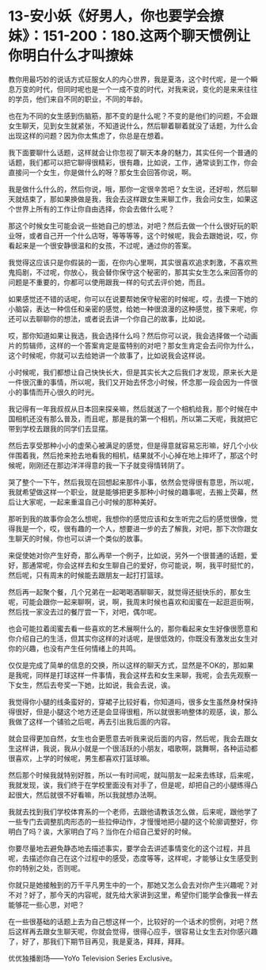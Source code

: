 # 13-安小妖《好男人，你也要学会撩妹》：151-200：180.这两个聊天惯例让你明白什么才叫撩妹

教你用最巧妙的说话方式征服女人的内心世界，我是夏洛，这个时代呢，是一个瞬息万变的时代，但同时呢也是一个一成不变的时代，对我来说，变化的是来来往往的学员，他们来自不同的职业，不同的年龄。

也在为不同的女生感到伤脑筋，那不变的是什么呢？不变的是他们的问题，不会跟女生聊天，见到女生就紧张，不知道说什么，然后聊着聊着就没了话题，为什么会出现这样的问题？因为你太焦虑了，你总是在想着。

我下面要聊什么话题，这样就会让你忽视了聊天本身的魅力，其实任何一个普通的话题，我们都可以把它聊得很精彩，很有趣，比如说，工作，通常谈到工作，你会直接问一个女生，你是做什么的呀？那女生会回答你说，啊。

我是做什么什么的，然后你说，哦，那你一定很辛苦吧？女生说，还好啦，然后聊天就结束了，那如果换做是我，我会去这样跟女生来聊工作，我会问女生，如果这个世界上所有的工作让你自由选择，你会去做什么呢？

那这个时候女生可能会说一些她自己的想法，对吧？然后去做一个什么很好玩的职业呀，或者自己开一个什么店呀，等等等等，这个时候呢，我会去跟她说，哎，你看起来是一个很安静很温和的女孩，不过呢，通过你的答案。

我觉得这应该只是你假装的一面，在你内心里啊，其实很喜欢追求刺激，不喜欢熊鬼捣剧，不过呢，你放心，我会替你保守这个秘密的，那其实女生怎么来回答你的问题是不重要的，你都可以使用跟我一样的句式去评价她，而且。

如果感觉还不错的话呢，你可以在说要帮她保守秘密的时候呢，哎，去摸一下她的小脑袋，表达一种信任和亲密的感觉，给她一种很浪漫的这种感觉，接下来呢，你还可以去聊聊你的想法，或者说去讲一个你自己的故事，比如说。

哎，那你知道如果让我选，我会选择什么吗？然后你可以说，我会选择做一个动画片的剪辑师，这样的一个答案肯定是蛮特别的对吧？那女生肯定会去问你为什么，这个时候呢，你就可以去给她讲一个故事了，比如说我会这样说。

小时候呢，我们都想让自己快快长大，但是其实长大之后我们才发现，原来长大是一件很沉重的事情，所以呢，我们又开始去怀念小时候，怀念那一段会因为一件很小的事情而开心很久的时光。

我记得有一年我叔叔从日本回来探亲嘛，然后就送了一个相机给我，那个时候在中国相机还没有那么普及，而且呢，那是我的第一个相机，所以第二天呢，我就把它带到学校去跟我的同学们去显摆。

然后去享受那种小小的虚荣心被满足的感觉，但是得意就容易忘形嘛，好几个小伙伴围着我，然后抢来抢去地看我的相机，结果就不小心掉在地上摔坏了，那这个时候呢，刚刚还在那边洋洋得意的我一下子就变得情转阴了。

哭了整个一下午，然后我现在回想起来那件小事，依然会觉得很有意思，所以呢，我就希望做这样一个职业，就是能够把更多那种小时候的趣事呢，去搬上荧幕，然后让大家呢，一起来重温自己小时候的那种美好。

那听到我的故事你会怎么想呢，我想你的感觉应该和女生听完之后的感觉很像，觉得我是一个，哎，很有趣的一个人，想要进一步的去了解我，对吧，那下次你跟女生聊天的时候，你也可以讲一个类似的故事。

来促使她对你产生好奇，那么再举一个例子，比如说，另外一个很普通的话题，爱好，那通常呢，你会这样去和女生聊自己的爱好，你可能说，啊，我平时挺忙的，然后呢，只有周末的时候能去跟朋友一起打打篮球。

然后再一起聚个餐，几个兄弟在一起喝喝酒聊聊天，就觉得还挺快乐的，那女生呢，可能会跟你一起来聊啊，说，啊，我周末时候也喜欢和闺蜜在一起逛逛街啊，然后找一家没去过的餐厅尝一下，对吧，偶尔呢。

也会可能拉着闺蜜去看一些喜欢的艺术展啊什么的，那你看起来女生好像很愿意和你介绍自己的生活，但其实你这样的对话呢，是很低效的，你既没有激发出女生对你的兴趣，也没有产生任何情绪上的共鸣。

仅仅是完成了简单的信息的交换，所以这样的聊天方式，显然是不OK的，那如果是我呢，同样是打球这样一件事情，我会这样去和女生来聊，我呢，会去先观察一下女生，然后去夸奖一下她，比如说，我会去说，诶。

我觉得你小腿的线条蛮好的，穿裙子比较好看，你知道吗，很多女生虽然身材保持得很好，但是小腿这个地方还是会显得很粗，所以就很影响整体的观感，诶，那么我做了这样一个铺验之后呢，再去引出我后面的内容。

就会显得更加自然，女生也会更愿意去听我来说后面的内容，然后呢，我会去跟女生这样讲，我说，我从小就是一个很活跃的小朋友，唱歌啊，跳舞啊，各种运动都很喜欢，上学的时候呢，男生都喜欢打篮球嘛。

然后那个时候我就特别好胜，所以一有时间呢，就叫朋友一起来去练球，后来呢，我就发现，诶，我们终于在学校里面没有对手了，但是呢，却把自己的小腿练得凸起很大，然后就很不好看嘛，所以我就想办法啊。

我就去找到我们学校体育系的一个老师，去跟他请教该怎么做，后来呢，跟他学了一些专门去调整肌肉形态的一些拉伸动作，才慢慢地把小腿的这个轮廓调整好，你明白了吗？诶，大家明白了吗？当你在介绍自己爱好的时候。

你要尽量地去避免静态地去描述事实，要学会去讲述事情变化的这个过程，并且呢，去描述你自己在这个过程中的感受，态度等等，这样呢，才能够让女生感受到你的特别之处，否则呢。

你就只是她接触到的万千平凡男生中的一个，那她又怎么会去对你产生兴趣呢？对不对？好了，那今天的内容呢，就先给大家讲到这里，希望你们能学会像我一样去能够花一些心思，对吧？

在一些很基础的话题上去为自己想这样一个，比较好的一个话术的惯例，对吧？然后这样再去跟女生聊天呢，你就会觉得，很得心应手，很容易让女生去对你感兴趣了，好了，那我们下期节目再见，我是夏洛，拜拜，拜拜。

优优独播剧场——YoYo Television Series Exclusive。